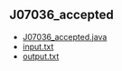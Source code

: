## J07036_accepted
- [J07036_accepted.java](J07036_accepted.java)
- [input.txt](input.txt)
- [output.txt](output.txt)
